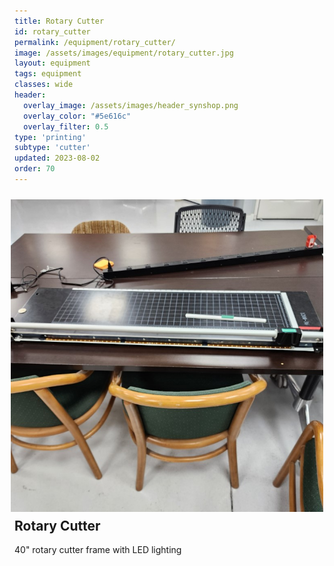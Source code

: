 ```yaml
---
title: Rotary Cutter
id: rotary_cutter
permalink: /equipment/rotary_cutter/
image: /assets/images/equipment/rotary_cutter.jpg
layout: equipment
tags: equipment
classes: wide
header:
  overlay_image: /assets/images/header_synshop.png
  overlay_color: "#5e616c"
  overlay_filter: 0.5
type: 'printing'
subtype: 'cutter'
updated: 2023-08-02
order: 70
---
```

<img align="right" width="500" height="500" src="/assets/images/equipment/rotary_cutter.jpg" style="padding: 10px">

## Rotary Cutter

40" rotary cutter frame with LED lighting